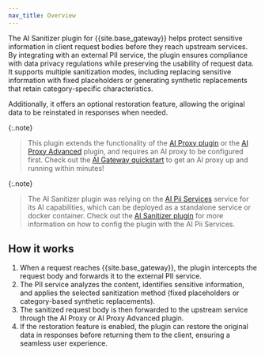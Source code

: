 ```yaml
---
nav_title: Overview
---
```


The AI Sanitizer plugin for {{site.base_gateway}} helps protect sensitive information in client request bodies before they reach upstream services.
By integrating with an external PII service, the plugin ensures compliance with data privacy regulations while preserving the usability of request data.
It supports multiple sanitization modes, including replacing sensitive information with fixed placeholders or generating synthetic replacements that retain category-specific characteristics.

Additionally, it offers an optional restoration feature, allowing the original data to be reinstated in responses when needed.

{:.note}
> This plugin extends the functionality of the [AI Proxy plugin](/hub/kong-inc/ai-proxy/) or the [AI Proxy Advanced](/hub/kong-inc/ai-proxy-advanced/) plugin, and requires an AI proxy to be configured first. 
Check out the [AI Gateway quickstart](/gateway/latest/get-started/ai-gateway/) to get an AI proxy up and running within minutes!

{:.note}
> The AI Sanitizer plugin was relying on the [AI Pii Services](https://github.com/Kong/ai-pii-service) service for its AI capabilities, which can be deployed as a standalone service or docker container. Check out the [AI Sanitizer plugin](/hub/kong-inc/ai-sanitizer) for more information on how to config the plugin with the AI Pii Services.

## How it works

1. When a request reaches {{site.base_gateway}}, the plugin intercepts the request body and forwards it to the external PII service.
2. The PII service analyzes the content, identifies sensitive information, and applies the selected sanitization method (fixed placeholders or category-based synthetic replacements).
3. The sanitized request body is then forwarded to the upstream service through the AI Proxy or AI Proxy Advanced plugin.
4. If the restoration feature is enabled, the plugin can restore the original data in responses before returning them to the client, ensuring a seamless user experience.
